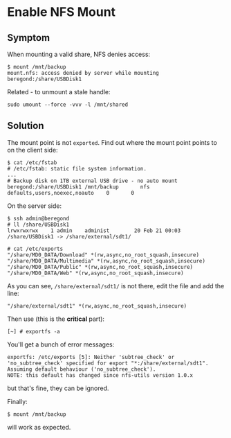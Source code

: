 # Enable NFS Mount


## Symptom


When mounting a valid share, NFS denies access:

    $ mount /mnt/backup
    mount.nfs: access denied by server while mounting beregond:/share/USBDisk1

Related - to unmount a stale handle:

    sudo umount --force -vvv -l /mnt/shared

## Solution


The mount point is not `exported`.
Find out where the mount point points to on the client side:

    $ cat /etc/fstab
    # /etc/fstab: static file system information.
    ...
    # Backup disk on 1TB external USB drive - no auto mount
    beregond:/share/USBDisk1 /mnt/backup       nfs    defaults,users,noexec,noauto    0       0


On the server side:

    $ ssh admin@beregond
    # ll /share/USBDisk1
    lrwxrwxrwx    1 admin    administ        20 Feb 21 00:03 /share/USBDisk1 -> /share/external/sdt1/

    # cat /etc/exports
    "/share/MD0_DATA/Download" *(rw,async,no_root_squash,insecure)
    "/share/MD0_DATA/Multimedia" *(rw,async,no_root_squash,insecure)
    "/share/MD0_DATA/Public" *(rw,async,no_root_squash,insecure)
    "/share/MD0_DATA/Web" *(rw,async,no_root_squash,insecure)

As you can see, `/share/external/sdt1/` is not there, edit the file and add the line:

    "/share/external/sdt1" *(rw,async,no_root_squash,insecure)

Then use (this is the **critical** part):

    [~] # exportfs -a

You'll get a bunch of error messages:

    exportfs: /etc/exports [5]: Neither 'subtree_check' or 'no_subtree_check' specified for export "*:/share/external/sdt1".
    Assuming default behaviour ('no_subtree_check').
    NOTE: this default has changed since nfs-utils version 1.0.x

but that's fine, they can be ignored.

Finally:

    $ mount /mnt/backup

will work as expected.
